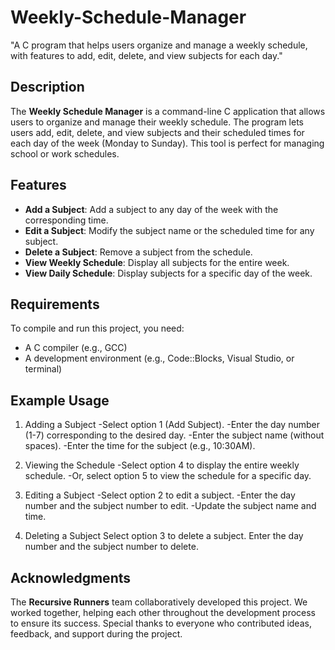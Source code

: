 # Weekly-Schedule-Manager
"A C program that helps users organize and manage a weekly schedule, with features to add, edit, delete, and view subjects for each day."

## Description
The **Weekly Schedule Manager** is a command-line C application that allows users to organize and manage their weekly schedule. The program lets users add, edit, delete, and view subjects and their scheduled times for each day of the week (Monday to Sunday). This tool is perfect for managing school or work schedules.

## Features
- **Add a Subject**: Add a subject to any day of the week with the corresponding time.
- **Edit a Subject**: Modify the subject name or the scheduled time for any subject.
- **Delete a Subject**: Remove a subject from the schedule.
- **View Weekly Schedule**: Display all subjects for the entire week.
- **View Daily Schedule**: Display subjects for a specific day of the week.

## Requirements
To compile and run this project, you need:
- A C compiler (e.g., GCC)
- A development environment (e.g., Code::Blocks, Visual Studio, or terminal)

## Example Usage
1. Adding a Subject
-Select option 1 (Add Subject).
-Enter the day number (1-7) corresponding to the desired day.
-Enter the subject name (without spaces).
-Enter the time for the subject (e.g., 10:30AM).

3. Viewing the Schedule
-Select option 4 to display the entire weekly schedule.
-Or, select option 5 to view the schedule for a specific day.

4. Editing a Subject
-Select option 2 to edit a subject.
-Enter the day number and the subject number to edit.
-Update the subject name and time.

4. Deleting a Subject
Select option 3 to delete a subject.
Enter the day number and the subject number to delete.

## Acknowledgments
The **Recursive Runners** team collaboratively developed this project. We worked together, helping each other throughout the development process to ensure its success. Special thanks to everyone who contributed ideas, feedback, and support during the project.


  

